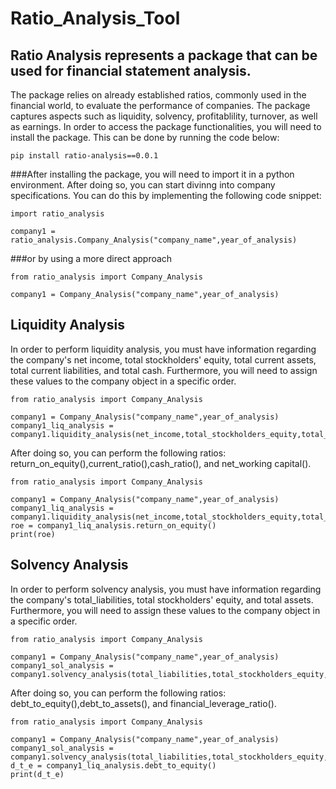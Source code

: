 # Ratio_Analysis_Tool
 
 ## Ratio Analysis represents a package that can be used for financial statement analysis.
 
The package relies on already established ratios, commonly used in the financial world, to evaluate the performance of companies. The package captures aspects such as liquidity, solvency, profitablility, turnover, as well as earnings. In order to access the package functionalities, you will need to install the package. This can be done by running the code below:
 
```
pip install ratio-analysis==0.0.1

```
###After installing the package, you will need to import it in a python environment. After doing so, you can start divinng into company specifications. You can do this by implementing the following code snippet:

```
import ratio_analysis

company1 = ratio_analysis.Company_Analysis("company_name",year_of_analysis)

```
###or by using a more direct approach

```
from ratio_analysis import Company_Analysis

company1 = Company_Analysis("company_name",year_of_analysis)

```
## Liquidity Analysis

In order to perform liquidity analysis, you must have information regarding the company's net income, total stockholders' equity, total current assets, total current liabilities, and total cash. Furthermore, you will need to assign these values to the company object in a specific order.

```
from ratio_analysis import Company_Analysis

company1 = Company_Analysis("company_name",year_of_analysis)
company1_liq_analysis = company1.liquidity_analysis(net_income,total_stockholders_equity,total_current_assets,total_current_liabilities,total_cash)

```
After doing so, you can perform the following ratios: return_on_equity(),current_ratio(),cash_ratio(), and net_working capital().

```
from ratio_analysis import Company_Analysis

company1 = Company_Analysis("company_name",year_of_analysis)
company1_liq_analysis = company1.liquidity_analysis(net_income,total_stockholders_equity,total_current_assets,total_current_liabilities,total_cash)
roe = company1_liq_analysis.return_on_equity()
print(roe)
```
## Solvency Analysis

In order to perform solvency analysis, you must have information regarding the company's total_liabilities, total stockholders' equity, and total assets. Furthermore, you will need to assign these values to the company object in a specific order.

```
from ratio_analysis import Company_Analysis

company1 = Company_Analysis("company_name",year_of_analysis)
company1_sol_analysis = company1.solvency_analysis(total_liabilities,total_stockholders_equity,total_assets)

```
After doing so, you can perform the following ratios: debt_to_equity(),debt_to_assets(), and financial_leverage_ratio().

```
from ratio_analysis import Company_Analysis

company1 = Company_Analysis("company_name",year_of_analysis)
company1_sol_analysis = company1.solvency_analysis(total_liabilities,total_stockholders_equity,total_assets)
d_t_e = company1_liq_analysis.debt_to_equity()
print(d_t_e)
```








